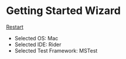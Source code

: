 # Getting Started Wizard

[Restart](/docs/wiz/readme.md)

* Selected OS: Mac
* Selected IDE: Rider
* Selected Test Framework: MSTest
